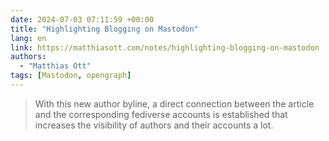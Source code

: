 ```yaml
---
date: 2024-07-03 07:11:59 +00:00
title: "Highlighting Blogging on Mastodon"
lang: en
link: https://matthiasott.com/notes/highlighting-blogging-on-mastodon
authors:
  - "Matthias Ott"
tags: [Mastodon, opengraph]
---
```


> With this new author byline, a direct connection between the article and the corresponding fediverse accounts is established that increases the visibility of authors and their accounts a lot.
